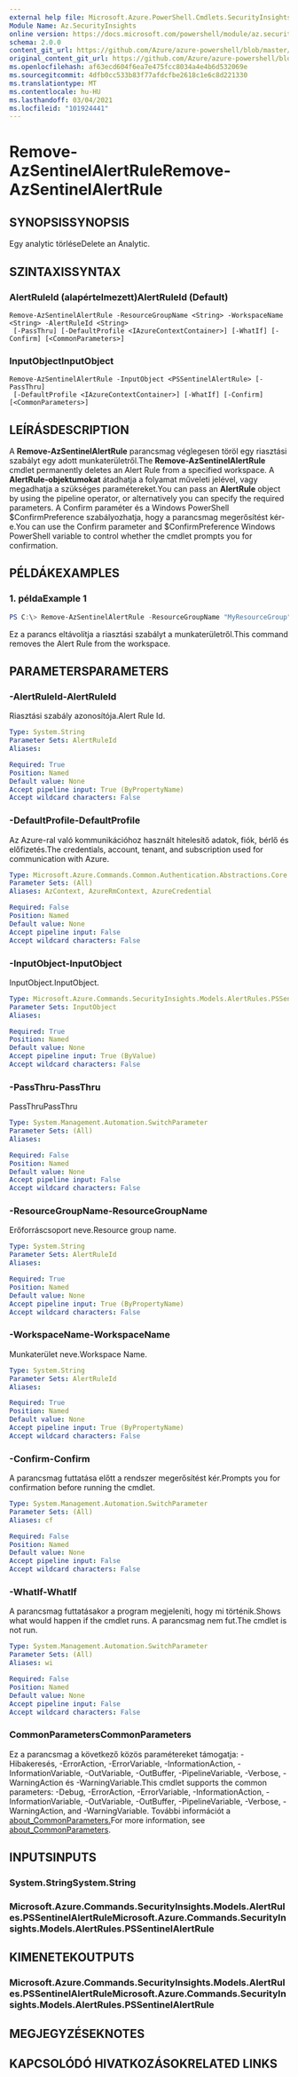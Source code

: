 ```yaml
---
external help file: Microsoft.Azure.PowerShell.Cmdlets.SecurityInsights.dll-Help.xml
Module Name: Az.SecurityInsights
online version: https://docs.microsoft.com/powershell/module/az.securityinsights/remove-azsentinelalertrule
schema: 2.0.0
content_git_url: https://github.com/Azure/azure-powershell/blob/master/src/SecurityInsights/SecurityInsights/help/Remove-AzSentinelAlertRule.md
original_content_git_url: https://github.com/Azure/azure-powershell/blob/master/src/SecurityInsights/SecurityInsights/help/Remove-AzSentinelAlertRule.md
ms.openlocfilehash: af63ecd604f6ea7e475fcc8034a4e4b6d532069e
ms.sourcegitcommit: 4dfb0cc533b83f77afdcfbe2618c1e6c8d221330
ms.translationtype: MT
ms.contentlocale: hu-HU
ms.lasthandoff: 03/04/2021
ms.locfileid: "101924441"
---
```

# <span data-ttu-id="788db-101">Remove-AzSentinelAlertRule</span><span class="sxs-lookup"><span data-stu-id="788db-101">Remove-AzSentinelAlertRule</span></span>

## <span data-ttu-id="788db-102">SYNOPSIS</span><span class="sxs-lookup"><span data-stu-id="788db-102">SYNOPSIS</span></span>
<span data-ttu-id="788db-103">Egy analytic törlése</span><span class="sxs-lookup"><span data-stu-id="788db-103">Delete an Analytic.</span></span>

## <span data-ttu-id="788db-104">SZINTAXIS</span><span class="sxs-lookup"><span data-stu-id="788db-104">SYNTAX</span></span>

### <span data-ttu-id="788db-105">AlertRuleId (alapértelmezett)</span><span class="sxs-lookup"><span data-stu-id="788db-105">AlertRuleId (Default)</span></span>
```
Remove-AzSentinelAlertRule -ResourceGroupName <String> -WorkspaceName <String> -AlertRuleId <String>
 [-PassThru] [-DefaultProfile <IAzureContextContainer>] [-WhatIf] [-Confirm] [<CommonParameters>]
```

### <span data-ttu-id="788db-106">InputObject</span><span class="sxs-lookup"><span data-stu-id="788db-106">InputObject</span></span>
```
Remove-AzSentinelAlertRule -InputObject <PSSentinelAlertRule> [-PassThru]
 [-DefaultProfile <IAzureContextContainer>] [-WhatIf] [-Confirm] [<CommonParameters>]
```

## <span data-ttu-id="788db-107">LEÍRÁS</span><span class="sxs-lookup"><span data-stu-id="788db-107">DESCRIPTION</span></span>
<span data-ttu-id="788db-108">A **Remove-AzSentinelAlertRule** parancsmag véglegesen töröl egy riasztási szabályt egy adott munkaterületről.</span><span class="sxs-lookup"><span data-stu-id="788db-108">The **Remove-AzSentinelAlertRule** cmdlet permanently deletes an Alert Rule from a specified workspace.</span></span>
<span data-ttu-id="788db-109">A **AlertRule-objektumokat** átadhatja a folyamat műveleti jelével, vagy megadhatja a szükséges paramétereket.</span><span class="sxs-lookup"><span data-stu-id="788db-109">You can pass an **AlertRule** object by using the pipeline operator, or alternatively you can specify the required parameters.</span></span>
<span data-ttu-id="788db-110">A Confirm paraméter és a Windows PowerShell $ConfirmPreference szabályozhatja, hogy a parancsmag megerősítést kér-e.</span><span class="sxs-lookup"><span data-stu-id="788db-110">You can use the Confirm parameter and $ConfirmPreference Windows PowerShell variable to control whether the cmdlet prompts you for confirmation.</span></span>

## <span data-ttu-id="788db-111">PÉLDÁK</span><span class="sxs-lookup"><span data-stu-id="788db-111">EXAMPLES</span></span>

### <span data-ttu-id="788db-112">1. példa</span><span class="sxs-lookup"><span data-stu-id="788db-112">Example 1</span></span>
```powershell
PS C:\> Remove-AzSentinelAlertRule -ResourceGroupName "MyResourceGroup" -WorkspaceName "MyWorkspaceName" -AlertRuleId "MyAlertRuleId"
```

<span data-ttu-id="788db-113">Ez a parancs eltávolítja a riasztási szabályt a munkaterületről.</span><span class="sxs-lookup"><span data-stu-id="788db-113">This command removes the Alert Rule from the workspace.</span></span>

## <span data-ttu-id="788db-114">PARAMETERS</span><span class="sxs-lookup"><span data-stu-id="788db-114">PARAMETERS</span></span>

### <span data-ttu-id="788db-115">-AlertRuleId</span><span class="sxs-lookup"><span data-stu-id="788db-115">-AlertRuleId</span></span>
<span data-ttu-id="788db-116">Riasztási szabály azonosítója.</span><span class="sxs-lookup"><span data-stu-id="788db-116">Alert Rule Id.</span></span>

```yaml
Type: System.String
Parameter Sets: AlertRuleId
Aliases:

Required: True
Position: Named
Default value: None
Accept pipeline input: True (ByPropertyName)
Accept wildcard characters: False
```

### <span data-ttu-id="788db-117">-DefaultProfile</span><span class="sxs-lookup"><span data-stu-id="788db-117">-DefaultProfile</span></span>
<span data-ttu-id="788db-118">Az Azure-ral való kommunikációhoz használt hitelesítő adatok, fiók, bérlő és előfizetés.</span><span class="sxs-lookup"><span data-stu-id="788db-118">The credentials, account, tenant, and subscription used for communication with Azure.</span></span>

```yaml
Type: Microsoft.Azure.Commands.Common.Authentication.Abstractions.Core.IAzureContextContainer
Parameter Sets: (All)
Aliases: AzContext, AzureRmContext, AzureCredential

Required: False
Position: Named
Default value: None
Accept pipeline input: False
Accept wildcard characters: False
```

### <span data-ttu-id="788db-119">-InputObject</span><span class="sxs-lookup"><span data-stu-id="788db-119">-InputObject</span></span>
<span data-ttu-id="788db-120">InputObject.</span><span class="sxs-lookup"><span data-stu-id="788db-120">InputObject.</span></span>

```yaml
Type: Microsoft.Azure.Commands.SecurityInsights.Models.AlertRules.PSSentinelAlertRule
Parameter Sets: InputObject
Aliases:

Required: True
Position: Named
Default value: None
Accept pipeline input: True (ByValue)
Accept wildcard characters: False
```

### <span data-ttu-id="788db-121">-PassThru</span><span class="sxs-lookup"><span data-stu-id="788db-121">-PassThru</span></span>
<span data-ttu-id="788db-122">PassThru</span><span class="sxs-lookup"><span data-stu-id="788db-122">PassThru</span></span>

```yaml
Type: System.Management.Automation.SwitchParameter
Parameter Sets: (All)
Aliases:

Required: False
Position: Named
Default value: None
Accept pipeline input: False
Accept wildcard characters: False
```

### <span data-ttu-id="788db-123">-ResourceGroupName</span><span class="sxs-lookup"><span data-stu-id="788db-123">-ResourceGroupName</span></span>
<span data-ttu-id="788db-124">Erőforráscsoport neve.</span><span class="sxs-lookup"><span data-stu-id="788db-124">Resource group name.</span></span>

```yaml
Type: System.String
Parameter Sets: AlertRuleId
Aliases:

Required: True
Position: Named
Default value: None
Accept pipeline input: True (ByPropertyName)
Accept wildcard characters: False
```

### <span data-ttu-id="788db-125">-WorkspaceName</span><span class="sxs-lookup"><span data-stu-id="788db-125">-WorkspaceName</span></span>
<span data-ttu-id="788db-126">Munkaterület neve.</span><span class="sxs-lookup"><span data-stu-id="788db-126">Workspace Name.</span></span>

```yaml
Type: System.String
Parameter Sets: AlertRuleId
Aliases:

Required: True
Position: Named
Default value: None
Accept pipeline input: True (ByPropertyName)
Accept wildcard characters: False
```

### <span data-ttu-id="788db-127">-Confirm</span><span class="sxs-lookup"><span data-stu-id="788db-127">-Confirm</span></span>
<span data-ttu-id="788db-128">A parancsmag futtatása előtt a rendszer megerősítést kér.</span><span class="sxs-lookup"><span data-stu-id="788db-128">Prompts you for confirmation before running the cmdlet.</span></span>

```yaml
Type: System.Management.Automation.SwitchParameter
Parameter Sets: (All)
Aliases: cf

Required: False
Position: Named
Default value: None
Accept pipeline input: False
Accept wildcard characters: False
```

### <span data-ttu-id="788db-129">-WhatIf</span><span class="sxs-lookup"><span data-stu-id="788db-129">-WhatIf</span></span>
<span data-ttu-id="788db-130">A parancsmag futtatásakor a program megjeleníti, hogy mi történik.</span><span class="sxs-lookup"><span data-stu-id="788db-130">Shows what would happen if the cmdlet runs.</span></span>
<span data-ttu-id="788db-131">A parancsmag nem fut.</span><span class="sxs-lookup"><span data-stu-id="788db-131">The cmdlet is not run.</span></span>

```yaml
Type: System.Management.Automation.SwitchParameter
Parameter Sets: (All)
Aliases: wi

Required: False
Position: Named
Default value: None
Accept pipeline input: False
Accept wildcard characters: False
```

### <span data-ttu-id="788db-132">CommonParameters</span><span class="sxs-lookup"><span data-stu-id="788db-132">CommonParameters</span></span>
<span data-ttu-id="788db-133">Ez a parancsmag a következő közös paramétereket támogatja: -Hibakeresés, -ErrorAction, -ErrorVariable, -InformationAction, -InformationVariable, -OutVariable, -OutBuffer, -PipelineVariable, -Verbose, -WarningAction és -WarningVariable.</span><span class="sxs-lookup"><span data-stu-id="788db-133">This cmdlet supports the common parameters: -Debug, -ErrorAction, -ErrorVariable, -InformationAction, -InformationVariable, -OutVariable, -OutBuffer, -PipelineVariable, -Verbose, -WarningAction, and -WarningVariable.</span></span> <span data-ttu-id="788db-134">További információt a [about_CommonParameters.](http://go.microsoft.com/fwlink/?LinkID=113216)</span><span class="sxs-lookup"><span data-stu-id="788db-134">For more information, see [about_CommonParameters](http://go.microsoft.com/fwlink/?LinkID=113216).</span></span>

## <span data-ttu-id="788db-135">INPUTS</span><span class="sxs-lookup"><span data-stu-id="788db-135">INPUTS</span></span>

### <span data-ttu-id="788db-136">System.String</span><span class="sxs-lookup"><span data-stu-id="788db-136">System.String</span></span>
### <span data-ttu-id="788db-137">Microsoft.Azure.Commands.SecurityInsights.Models.AlertRules.PSSentinelAlertRule</span><span class="sxs-lookup"><span data-stu-id="788db-137">Microsoft.Azure.Commands.SecurityInsights.Models.AlertRules.PSSentinelAlertRule</span></span>
## <span data-ttu-id="788db-138">KIMENETEK</span><span class="sxs-lookup"><span data-stu-id="788db-138">OUTPUTS</span></span>

### <span data-ttu-id="788db-139">Microsoft.Azure.Commands.SecurityInsights.Models.AlertRules.PSSentinelAlertRule</span><span class="sxs-lookup"><span data-stu-id="788db-139">Microsoft.Azure.Commands.SecurityInsights.Models.AlertRules.PSSentinelAlertRule</span></span>
## <span data-ttu-id="788db-140">MEGJEGYZÉSEK</span><span class="sxs-lookup"><span data-stu-id="788db-140">NOTES</span></span>

## <span data-ttu-id="788db-141">KAPCSOLÓDÓ HIVATKOZÁSOK</span><span class="sxs-lookup"><span data-stu-id="788db-141">RELATED LINKS</span></span>
